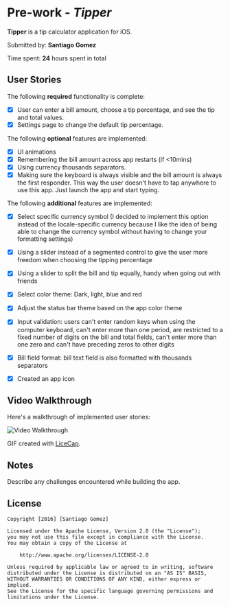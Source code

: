 # Pre-work - *Tipper*

**Tipper** is a tip calculator application for iOS.

Submitted by: **Santiago Gomez**

Time spent: **24** hours spent in total

## User Stories

The following **required** functionality is complete:

* [x] User can enter a bill amount, choose a tip percentage, and see the tip and total values.
* [x] Settings page to change the default tip percentage.

The following **optional** features are implemented:
* [x] UI animations
* [x] Remembering the bill amount across app restarts (if <10mins)
* [x] Using currency thousands separators.
* [x] Making sure the keyboard is always visible and the bill amount is always the first responder. This way the user doesn't have to tap anywhere to use this app. Just launch the app and start typing.

The following **additional** features are implemented:
- [x] Select specific currency symbol (I decided to implement this option instead of the locale-specific currency because I like the idea of being able to change the currency symbol without having to change your formatting settings)
- [x] Using a slider instead of a segmented control to give the user more freedom when choosing the tipping percentage
- [x] Using a slider to split the bill and tip equally, handy when going out with friends
- [x] Select color theme: Dark, light, blue and red
- [x] Adjust the status bar theme based on the app color theme
- [x] Input validation: users can't enter random keys when using the computer keyboard, can't enter more than one period, are restricted to a fixed number of digits on the bill and total fields, can't enter more than one zero and can't have preceding zeros to other digits
- [x] Bill field format: bill text field is also formatted with thousands separators
- [x] Created an app icon


## Video Walkthrough 

Here's a walkthrough of implemented user stories:

<img src='http://i.imgur.com/ZQ7l0js.gif' title='Video Walkthrough' width='' alt='Video Walkthrough' />

GIF created with [LiceCap](http://www.cockos.com/licecap/).

## Notes

Describe any challenges encountered while building the app.

## License

    Copyright [2016] [Santiago Gomez]

    Licensed under the Apache License, Version 2.0 (the "License");
    you may not use this file except in compliance with the License.
    You may obtain a copy of the License at

        http://www.apache.org/licenses/LICENSE-2.0

    Unless required by applicable law or agreed to in writing, software
    distributed under the License is distributed on an "AS IS" BASIS,
    WITHOUT WARRANTIES OR CONDITIONS OF ANY KIND, either express or implied.
    See the License for the specific language governing permissions and
    limitations under the License.
